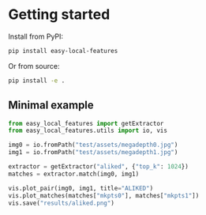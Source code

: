 # Getting started

Install from PyPI:

```bash
pip install easy-local-features
```

Or from source:

```bash
pip install -e .
```

## Minimal example

```python
from easy_local_features import getExtractor
from easy_local_features.utils import io, vis

img0 = io.fromPath("test/assets/megadepth0.jpg")
img1 = io.fromPath("test/assets/megadepth1.jpg")

extractor = getExtractor("aliked", {"top_k": 1024})
matches = extractor.match(img0, img1)

vis.plot_pair(img0, img1, title="ALIKED")
vis.plot_matches(matches["mkpts0"], matches["mkpts1"]) 
vis.save("results/aliked.png")
```

